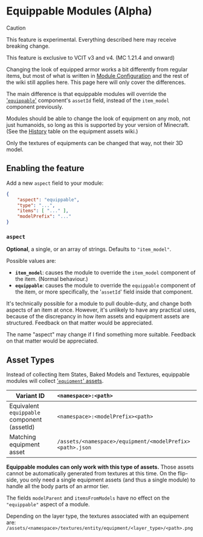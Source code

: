 # Equippable Modules (Alpha)

> [!CAUTION]
>
> This feature is experimental. Everything described here may receive breaking change.
>
> This feature is exclusive to VCIT v3 and v4. (MC 1.21.4 and onward)

Changing the look of equipped armor works a bit differently from regular items, but most of what is written in [Module Configuration](./Module-Configuration.md) and the rest of the wiki still applies here. This page here will only cover the differences.

The main difference is that equippable modules will override the ['`equippable`'](https://minecraft.wiki/w/Data_component_format#equippable) component's `assetId` field, instead of the `item_model` component previously.

Modules should be able to change the look of equipment on any mob, not just humanoids, so long as this is supported by your version of Minecraft. (See the [History](https://minecraft.wiki/w/Equipment#History) table on the equipment assets wiki.)

Only the textures of equipments can be changed that way, not their 3D model.

## Enabling the feature
Add a new `aspect` field to your module:
```json
{
	"aspect": "equippable",
	"type": "...",
	"items": [ "..." ],
	"modelPrefix": "..."
}
```

### `aspect`

**Optional**, a single, or an array of strings. Defaults to `"item_model"`.

Possible values are:
- **`item_model`**: causes the module to override the `item_model` component of the item. (Normal behaviour.)
- **`equippable`**: causes the module to override the `equippable` component of the item, or more specifically, the '`assetId`' field inside that component.

It's technically possible for a module to pull double-duty, and change both aspects of an item at once. However, it's unlikely to have any practical uses, because of the discrepancy in how item assets and equipment assets are structured. Feedback on that matter would be appreciated.

The name "aspect" may change if I find something more suitable. Feedback on that matter would be appreciated.

## Asset Types
Instead of collecting Item States, Baked Models and Textures, equippable modules will collect ['`equipment`' assets](https://minecraft.wiki/w/Equipment).

Variant ID                                  | `<namespace>:<path>`
------------------------------------------- | :-------------------
Equivalent `equippable` component (assetId) | `<namespace>:<modelPrefix><path>`
Matching equipment asset                    | `/assets/<namespace>/equipment/<modelPrefix><path>.json`

**Equippable modules can only work with this type of assets.** Those assets cannot be automatically generated from textures at this time.
On the flip-side, you only need a single equipment assets (and thus a single module) to handle all the body parts of an armor tier.

The fields `modelParent` and `itemsFromModels` have no effect on the `"equippable"` aspect of a module.

Depending on the layer type, the textures associated with an equipement are:  
`/assets/<namespace>/textures/entity/equipment/<layer_type>/<path>.png`


